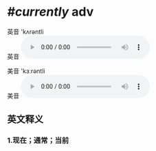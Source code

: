 # ***\#currently*** adv
英音 'kʌrəntli  
英音
<audio src="./media/currently1_AAC.aac" controls="controls"></audio>

美音 'kɜːrəntli  
美音
<audio src="./media/currently2_AAC.aac" controls="controls"></audio>



  

英文释义
---
### 1.**现在；通常；当前**  


